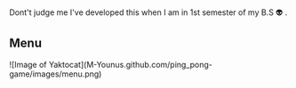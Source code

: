 Dont't judge me I've developed this when I am in 1st semester of my B.S :alien: .
<h2> Menu </h2>
![Image of Yaktocat](M-Younus.github.com/ping_pong-game/images/menu.png)
